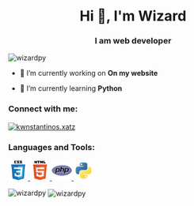 <h1 align="center">Hi 👋, I'm Wizard</h1>
<h3 align="center">I am web developer</h3>

<p align="left"> <img src="https://komarev.com/ghpvc/?username=wizardpy&label=Profile%20views&color=0e75b6&style=flat" alt="wizardpy" /> </p>

- 🔭 I’m currently working on **On my website**

- 🌱 I’m currently learning **Python**

<h3 align="left">Connect with me:</h3>
<p align="left">
<a href="https://instagram.com/kwnstantinos.xatz" target="blank"><img align="center" src="https://raw.githubusercontent.com/rahuldkjain/github-profile-readme-generator/master/src/images/icons/Social/instagram.svg" alt="kwnstantinos.xatz" height="30" width="40" /></a>
</p>

<h3 align="left">Languages and Tools:</h3>
<p align="left"> <a href="https://www.w3schools.com/css/" target="_blank" rel="noreferrer"> <img src="https://raw.githubusercontent.com/devicons/devicon/master/icons/css3/css3-original-wordmark.svg" alt="css3" width="40" height="40"/> </a> <a href="https://www.w3.org/html/" target="_blank" rel="noreferrer"> <img src="https://raw.githubusercontent.com/devicons/devicon/master/icons/html5/html5-original-wordmark.svg" alt="html5" width="40" height="40"/> </a> <a href="https://www.php.net" target="_blank" rel="noreferrer"> <img src="https://raw.githubusercontent.com/devicons/devicon/master/icons/php/php-original.svg" alt="php" width="40" height="40"/> </a> <a href="https://www.python.org" target="_blank" rel="noreferrer"> <img src="https://raw.githubusercontent.com/devicons/devicon/master/icons/python/python-original.svg" alt="python" width="40" height="40"/> </a> </p>

<p><img align="left" src="https://github-readme-stats.vercel.app/api/top-langs?username=wizardpy&show_icons=true&locale=en&layout=compact" alt="wizardpy" /></p>

<p>&nbsp;<img align="center" src="https://github-readme-stats.vercel.app/api?username=wizardpy&show_icons=true&locale=en" alt="wizardpy" /></p>
